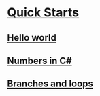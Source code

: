 # [Quick Starts](index.md)
## [Hello world](hello-world)
## [Numbers in C#](numbers-in-chsarp)
## [Branches and loops](branches-and-loops)
